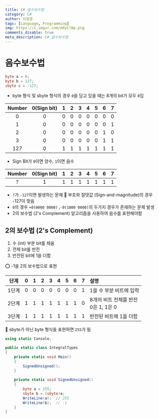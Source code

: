 ```yaml
---
title: C# 음수보수법
category: C#
author: 이정훈
tags: [Language, Programming]
img: https://i.imgur.com/m8yClWp.png
comments_disable: true
meta_description: C# 음수보수법
---
```

# 음수보수법

```csharp
byte a = 0;
byte b = 127;
sbyte c = -127;
```

- byte 형식 및 sbyte 형식의 경우 `0`을 담고 있을 때는 8개의 bit가 모두 `0`임

|Number|0(Sign bit)|1|2|3|4|5|6|7|
|:--:|:--:|:--:|:--:|:--:|:--:|:--:|:--:|:--:|
|0|0|0|0|0|0|0|0|0|
|1|0|0|0|0|0|0|0|1|
|2|0|0|0|0|0|0|1|0|
|3|0|0|0|0|0|0|1|1|
|127|0|1|1|1|1|1|1|1|

- Sign Bit가 `0`이면 양수, `1`이면 음수

|Number|0(Sign bit)|1|2|3|4|5|6|7|
|:--:|:--:|:--:|:--:|:--:|:--:|:--:|:--:|:--:|
|?|1|1|1|1|1|1|1|1|
- `?`가 `-127`이면 발생하는 문제
🔅 부호와 절댓값 (Sign-and-magnitude)의 경우 -127이 맞음
- `0`의 경우 `+0(0000 0000)` ,`-0(1000 0000)`의 두가지 경우가 존재하는 문제 발생
- 2의 보수법 (2's Complement) 알고리즘을 사용하여 음수를 표현해야함

## 2의 보수법 (2's Complement) 
1. 수 (int) 부분 bit를 채움
2. 전체 bit를 반전
3. 반전된 bit에 1을 더함

⭕️ -1을 2의 보수법으로 표현

|단계|0|1|2|3|4|5|6|7|설명|
|:--:|:--:|:--:|:--:|:--:|:--:|:--:|:--:|:--:|:--|
|1단계|0|0|0|0|0|0|0|1|1을 수 부분 비트에 입력|
|2단계|1|1|1|1|1|1|1|0|8개의 비트 전체를 반전<br>0은 1, 1은 0|
|3단계|1|1|1|1|1|1|1|1|반전된 비트에 1을 더함|
🔴 sbyte가 아닌 byte 형식을 표현하면 `255`가 됨

```csharp
using static Console;  

public static class IntegralTypes  
{  
	private static void Main()  
	{   
		SignedUnsigned();  
	}  
	  
	private static void SignedUnsigned()  
	{  
		byte a = 255;  
		sbyte b = (sbyte)a;  
		WriteLine(a);  // 255
		WriteLine(b);  // -1
	}  
}
```

